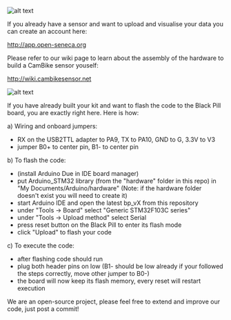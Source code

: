 ![alt text](https://raw.githubusercontent.com/sh969/Open-Seneca/master/logo.png)

If you already have a sensor and want to upload and visualise your data you can create an account here:

http://app.open-seneca.org

Please refer to our wiki page to learn about the assembly of the hardware to build a CamBike sensor youself:

http://wiki.cambikesensor.net

![alt text](https://raw.githubusercontent.com/sh969/Open-Seneca/master/photo.png)

If you have already built your kit and want to flash the code to the Black Pill board, you are exactly right here. 
Here is how:

a) Wiring and onboard jumpers:
- RX on the USB2TTL adapter to PA9, TX to PA10, GND to G, 3.3V to V3
- jumper B0+ to center pin, B1- to center pin

b) To flash the code:
- (install Arduino Due in IDE board manager)
- put Arduino_STM32 library (from the "hardware" folder in this repo) in "My Documents/Arduino/hardware" (Note: if the hardware folder doesn't exist you will need to create it)
- start Arduino IDE and open the latest bp_vX from this repository
- under "Tools -> Board" select "Generic STM32F103C series"
- under "Tools -> Upload method" select Serial
- press reset button on the Black Pill to enter its flash mode
- click "Upload" to flash your code

c) To execute the code:
- after flashing code should run
- plug both header pins on low (B1- should be low already if your followed the steps correctly, move other jumper to B0-)
- the board will now keep its flash memory, every reset will restart execution

We are an open-source project, please feel free to extend and improve our code, just post a commit!
